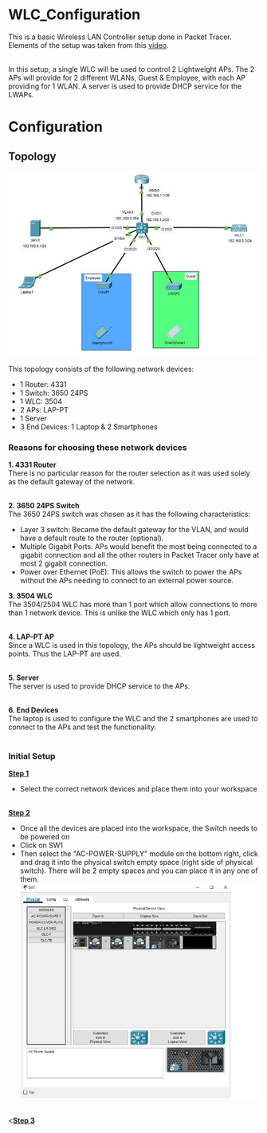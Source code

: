 # WLC_Configuration
This is a basic Wireless LAN Controller setup done in Packet Tracer. Elements of the setup was taken from this [video](https://www.youtube.com/watch?v=0dfm9ws9DXI).<br><br>

In this setup, a single WLC will be used to control 2 Lightweight APs. The 2 APs will provide for 2 different WLANs, Guest & Employee, with each AP providing for 1 WLAN. A server is used to provide DHCP service for the LWAPs.

# Configuration
## Topology
![Network Topolgy](Init_Topology.JPG)<br><br>
This topology consists of the following network devices:
- 1 Router: 4331
- 1 Switch: 3650 24PS
- 1 WLC: 3504
- 2 APs: LAP-PT
- 1 Server
- 3 End Devices: 1 Laptop & 2 Smartphones

### Reasons for choosing these network devices
<b>1. 4331 Router</b><br>
There is no particular reason for the router selection as it was used solely as the default gateway of the network.<br><br>

<b>2. 3650 24PS Switch</b><br>
The 3650 24PS switch was chosen as it has the following characteristics:
- Layer 3 switch: Became the default gateway for the VLAN, and would have a default route to the router (optional).
- Multiple Gigabit Ports: APs would benefit the most being connected to a gigabit connection and all the other routers in Packet Tracer only have at most 2 gigabit connection.
- Power over Ethernet (PoE): This allows the switch to power the APs without the APs needing to connect to an external power source.<br>

<b>3. 3504 WLC</b><br>
The 3504/2504 WLC has more than 1 port which allow connections to more than 1 network device. This is unlike the WLC which only has 1 port.<br><br>

<b>4. LAP-PT AP</b><br>
Since a WLC is used in this topology, the APs should be lightweight access points. Thus the LAP-PT are used.<br><br>

<b>5. Server</b><br>
The server is used to provide DHCP service to the APs.<br><br>

<b>6. End Devices</b><br>
The laptop is used to configure the WLC and the 2 smartphones are used to connect to the APs and test the functionality.<br><br>

### Initial Setup
<b><u>Step 1</b></u><br>
- Select the correct network devices and place them into your workspace<br><br>

<b><u>Step 2</b></u><br>
- Once all the devices are placed into the workspace, the Switch needs to be powered on
- Click on SW1
- Then select the "AC-POWER-SUPPLY" module on the bottom right, click and drag it into the physical switch empty space (right side of physical switch). There will be 2 empty spaces and you can place it in any one of them.
  ![SW_Physical](SW_Physical.JPG)<br><br>

<<b><u>Step 3</b></u><br>
